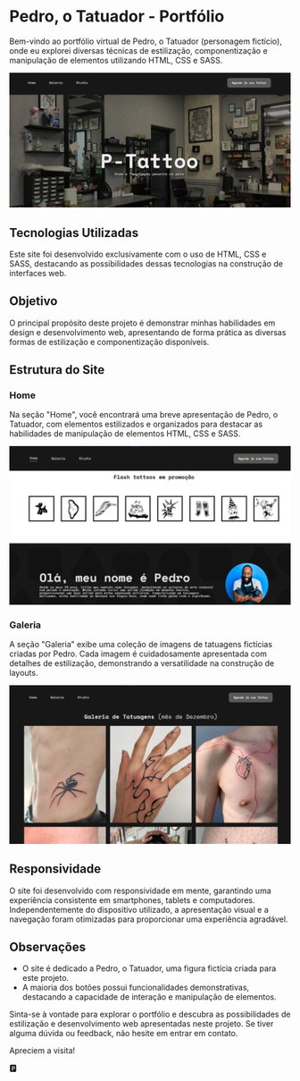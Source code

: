 # Pedro, o Tatuador - Portfólio

Bem-vindo ao portfólio virtual de Pedro, o Tatuador (personagem fictício), onde eu explorei diversas técnicas de estilização, componentização e manipulação de elementos utilizando HTML, CSS e SASS.

![screenshot](assets/screenshots/home.png)

## Tecnologias Utilizadas

Este site foi desenvolvido exclusivamente com o uso de HTML, CSS e SASS, destacando as possibilidades dessas tecnologias na construção de interfaces web.

## Objetivo

O principal propósito deste projeto é demonstrar minhas habilidades em design e desenvolvimento web, apresentando de forma prática as diversas formas de estilização e componentização disponíveis.

## Estrutura do Site

### Home

Na seção "Home", você encontrará uma breve apresentação de Pedro, o Tatuador, com elementos estilizados e organizados para destacar as habilidades de manipulação de elementos HTML, CSS e SASS.

![screenshot](assets/screenshots/home2.png)

### Galeria

A seção "Galeria" exibe uma coleção de imagens de tatuagens fictícias criadas por Pedro. Cada imagem é cuidadosamente apresentada com detalhes de estilização, demonstrando a versatilidade na construção de layouts.

![screenshot](assets/screenshots/gallery.png)

## Responsividade

O site foi desenvolvido com responsividade em mente, garantindo uma experiência consistente em smartphones, tablets e computadores. Independentemente do dispositivo utilizado, a apresentação visual e a navegação foram otimizadas para proporcionar uma experiência agradável.

## Observações

- O site é dedicado a Pedro, o Tatuador, uma figura fictícia criada para este projeto.
- A maioria dos botões possui funcionalidades demonstrativas, destacando a capacidade de interação e manipulação de elementos.

Sinta-se à vontade para explorar o portfólio e descubra as possibilidades de estilização e desenvolvimento web apresentadas neste projeto. Se tiver alguma dúvida ou feedback, não hesite em entrar em contato.

Apreciem a visita!

🅿
